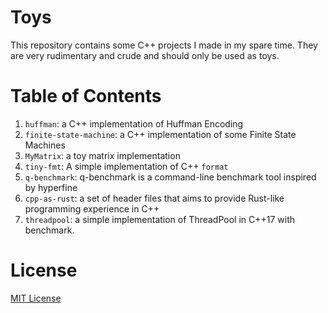 # Toys

This repository contains some C++ projects I made in my spare time. They are very rudimentary and crude and should only be used as toys.

# Table of Contents

1. `huffman`: a C++ implementation of Huffman Encoding
2. `finite-state-machine`: a C++ implementation of some Finite State Machines
3. `MyMatrix`: a toy matrix implementation
4. `tiny-fmt`: A simple implementation of C++ `format`
5. `q-benchmark`: q-benchmark is a command-line benchmark tool inspired by hyperfine
6. `cpp-as-rust`: a set of header files that aims to provide Rust-like programming experience in C++
7. `threadpool`: a simple implementation of ThreadPool in C++17 with benchmark.

# License

[MIT License](./LICENSE)